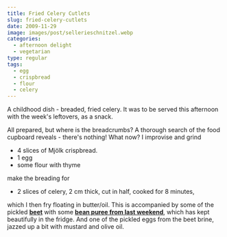 ```yaml
---
title: Fried Celery Cutlets
slug: fried-celery-cutlets
date: 2009-11-29
image: images/post/sellerieschnitzel.webp
categories: 
  - afternoon delight
  - vegetarian
type: regular
tags: 
  - egg
  - crispbread
  - flour
  - celery
---
```


A childhood dish - breaded, fried celery. It was to be served this afternoon with the week's leftovers, as a snack.

All prepared, but where is the breadcrumbs? A thorough search of the food cupboard reveals - there's nothing! What now? I improvise and grind

* 4 slices of Mjölk crispbread. 
* 1 egg 
* some flour with thyme

make the breading for

* 2 slices of celery, 2 cm thick, cut in half, cooked for 8 minutes,

which I then fry floating in butter/oil. This is accompanied by some of the pickled **[beet](../pickled-beetroot/)** with some **[bean puree from last weekend](../beef-fillet-vitelotte)**, which has kept beautifully in the fridge. And one of the pickled eggs from the beet brine, jazzed up a bit with mustard and olive oil.
